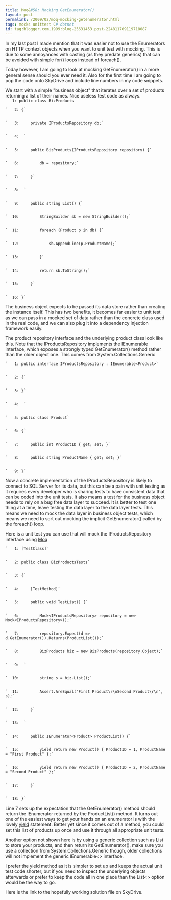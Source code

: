 ```yaml
---
title: Moq&#58; Mocking GetEnumerator()
layout: post
permalink: /2009/02/moq-mocking-getenumerator.html
tags: mocks unittest C# dotnet
id: tag:blogger.com,1999:blog-25631453.post-224811709119718087
---
```



In my last post I made mention that it was easier not to use the Enumerators on HTTP context objects when you want to unit test with mocking. This is due to some annoyances with casting (as they predate generics) that can be avoided with simple for() loops instead of foreach().  
  
Today however, I am going to look at mocking GetEnumerator() in a more general sense should you ever need it. Also for the first time I am going to pop the code onto SkyDrive and include line numbers in my code snippets.  
  
We start with a simple "business object" that iterates over a set of products returning a list of their names. Nice useless test code as always.  
          `   1: public class BizProducts`


    `   2: {`


    `   3:     private IProductsRepository db;`


    `   4:  `


    `   5:     public BizProducts(IProductsRepository repository) {`


    `   6:         db = repository;`


    `   7:     }`


    `   8:  `


    `   9:     public string List() {`


    `  10:         StringBuilder sb = new StringBuilder();`


    `  11:         foreach (Product p in db) {`


    `  12:             sb.AppendLine(p.ProductName);`


    `  13:         }`


    `  14:         return sb.ToString();`


    `  15:     }`


    `  16: }`

  



The business object expects to be passed its data store rather than creating the instance itself. This has two benefits, it becomes far easier to unit test as we can pass in a mocked set of data rather than the concrete class used in the real code, and we can also plug it into a dependency injection framework easily.  



The product repository interface and the underlying product class look like this. Note that the IProductsRepository implements the IEnumerable<Product> interface, which exposes a strongly typed GetEnumerator() method rather than the older object one. This comes from System.Collections.Generic  



  
    `   1: public interface IProductsRepository : IEnumerable<Product>`


    `   2: {`


    `   3: }`


    `   4:  `


    `   5: public class Product`


    `   6: {`


    `   7:     public int ProductID { get; set; }`


    `   8:     public string ProductName { get; set; }`


    `   9: }`

  



Now a concrete implementation of the IProductsRepository is likely to connect to SQL Server for its data, but this can be a pain with unit testing as it requires every developer who is sharing tests to have consistent data that can be coded into the unit tests. It also means a test for the business object needs to rely on a bug free data layer to succeed. It is better to test one thing at a time, leave testing the data layer to the data layer tests. This means we need to mock the data layer in business object tests, which means we need to sort out mocking the implicit GetEnumerator() called by the foreach() loop.  



Here is a unit test you can use that will mock the IProductsRepository interface using [Moq](http://code.google.com/p/moq/)   



  
    `   1: [TestClass]`


    `   2: public class BizProductsTests`


    `   3: {`


    `   4:     [TestMethod]`


    `   5:     public void TestList() {`


    `   6:         Mock<IProductsRepository> repository = new Mock<IProductsRepository>();`


    `   7:         repository.Expect(d => d.GetEnumerator()).Returns(ProductList());`


    `   8:         BizProducts biz = new BizProducts(repository.Object);`


    `   9:  `


    `  10:         string s = biz.List();`


    `  11:         Assert.AreEqual("First Product\r\nSecond Product\r\n", s);`


    `  12:     }`


    `  13:  `


    `  14:     public IEnumerator<Product> ProductList() {`


    `  15:         yield return new Product() { ProductID = 1, ProductName = "First Product" };`


    `  16:         yield return new Product() { ProductID = 2, ProductName = "Second Product" };`


    `  17:     }`


    `  18: }`

  



Line 7 sets up the expectation that the GetEnumerator() method should return the IEnumerator<Product> returned by the ProductList() method. It turns out one of the easiest ways to get your hands on an enumerator is with the lovely [yield](http://csainty.blogspot.com/2008/05/keyword.html) statement. Better yet since it comes out of a method, you could set this list of products up once and use it through all appropriate unit tests.

  Another option not shown here is by using a generic collection such as List<Product> to store your products, and then return its GetEnumerator(), make sure you use a collection from System.Collections.Generic though, older collections will not implement the generic IEnumerable<> interface.

  I prefer the yield method as it is simpler to set up and keeps the actual unit test code shorter, but if you need to inspect the underlying objects afterwards or prefer to keep the code all in one place than the List<> option would be the way to go.  



Here is the link to the hopefully working solution file on SkyDrive.  



  
  